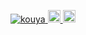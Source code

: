 <p align="left">
  <a href="https://github.com/kouya0205/kouya0205">
    <img src="https://komarev.com/ghpvc/?username=kouya0205" alt="kouya" />
  </a>
  <a href="http://twitter.com/Ko_ya_NOL">
    <img height="20" src="https://img.shields.io/twitter/follow/Ko_ya_NOL?label=Twitter&logo=twitter&style=flat" />
  </a>
  <a href="https://github.com/Ko_ya_NOL">
    <img height="20" src="https://img.shields.io/github/followers/Ko_ya_NOL?label=follow&logo=github&style=flat" />
  </a>
<a
  ![](https://github-readme-stats.vercel.app/api/top-langs?username=kouya0205)
  />
  <a
    ![](https://skillicons.dev/icons?i=html,css,js,typescript)
    />
</p>
